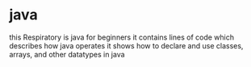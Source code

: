 # java
this Respiratory is java for beginners
it contains lines of code which describes how java operates
it shows how to declare and use classes, arrays, and other datatypes in java
